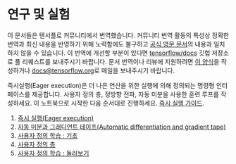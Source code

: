 # 연구 및 실험

이 문서들은 텐서플로 커뮤니티에서 번역했습니다. 커뮤니티 번역 활동의 특성상 정확한 번역과 최신 내용을 반영하기 위해 노력함에도
불구하고 [공식 영문 문서](https://www.tensorflow.org/?hl=en)의 내용과 일치하지 않을 수 있습니다.
이 번역에 개선할 부분이 있다면
[tensorflow/docs](https://github.com/tensorflow/docs) 깃헙 저장소로 풀 리퀘스트를 보내주시기 바랍니다.
문서 번역이나 리뷰에 지원하려면 [이 양식](https://bit.ly/tf-translate)을
작성하거나
[docs@tensorflow.org](https://groups.google.com/a/tensorflow.org/forum/#!forum/docs)로
메일을 보내주시기 바랍니다.

즉시실행(Eager execution)은 더 나은 연산을 위한 실행에 의해 정의되는 명령형 인터페이스를 제공합니다. 
사용자 정의 층, 정방향 전파, 자동 미분을 사용한 훈련 루프를 작성하세요. 이 노트북으로 시작한 다음 순서대로 진행하세요.
[즉시 실행 가이드](../../guide/eager).

1. [즉시 실행(Eager execution)](eager_basics.ipynb)
2. [자동 미분과 그래디언트 테이프(Automatic differentiation and gradient tape)](automatic_differentiation.ipynb)
3. [사용자 정의 학습 : 기초](custom_training.ipynb)
4. [사용자 정의 층](custom_layers.ipynb)
5. [사용자 정의 학습 : 둘러보기](custom_training_walkthrough.ipynb)

